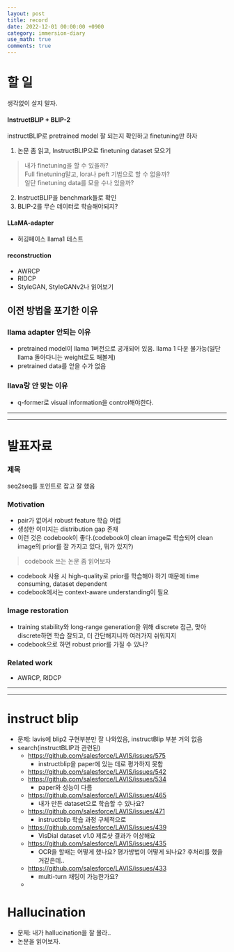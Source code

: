 ```yaml
---
layout: post
title: record
date: 2022-12-01 00:00:00 +0900
category: immersion-diary
use_math: true
comments: true
---
```


# 할 일 
생각없이 살지 말자.

####  InstructBLIP + BLIP-2 
instructBLIP로 pretrained model 잘 되는지 확인하고 finetuning만 하자
1. 논문 좀 읽고, InstructBLIP으로 finetuning dataset 모으기
> 내가 finetuning을 할 수 있을까?<br>
> Full finetuning말고, lora나 peft 기법으로 할 수 없을까?<br>
> 일단 finetuning data를 모을 수나 있을까?<br>
2. InstructBLIP을 benchmark들로 확인
3. BLIP-2를 무슨 데이터로 학습해야되지?

#### LLaMA-adapter

- 허깅페이스 llama1 테스트

#### reconstruction
- AWRCP
- RIDCP
- StyleGAN, StyleGANv2나 읽어보기

## 이전 방법을 포기한 이유

### llama adapter 안되는 이유
- pretrained model이 llama 1버전으로 공개되어 있음. llama 1 다운 불가능(일단 llama 돌아다니는 weight로도 해볼게)
- pretrained data를 얻을 수가 없음

### llava랑 안 맞는 이유
- q-former로 visual information을 control해야한다.

---
---

# 발표자료 

### 제목
seq2seq를 포인트로 잡고 잘 했음

### Motivation
- pair가 없어서 robust feature 학습 어렵
- 생성한 이미지는 distribution gap 존재
- 이런 것은 codebook이 좋다.(codebook이 clean image로 학습되어 clean image의 prior를 잘 가지고 있다, 뭐가 있지?)
> codebook 쓰는 논문 좀 읽어보자
- codebook 사용 시 high-quality로 prior를 학습해야 하기 때문에 time consuming, dataset dependent
- codebook에서는 context-aware understanding이 필요

### Image restoration
- training stability와 long-range generation을 위해 discrete 접근, 맞아 discrete하면 학습 잘되고, 더 간단해지니까 여러가지 쉬워지지
- codebook으로 하면 robust prior를 가질 수 있나?

### Related work
- AWRCP, RIDCP

---
---

# instruct blip

- 문제: lavis에 blip2 구현부분만 잘 나와있음, instructBlip 부분 거의 없음
- search(instructBLIP과 관련된)
  - https://github.com/salesforce/LAVIS/issues/575
    - instructblip을 paper에 있는 데로 평가하지 못함
  - https://github.com/salesforce/LAVIS/issues/542
  - https://github.com/salesforce/LAVIS/issues/534
    - paper와 성능이 다름
  - https://github.com/salesforce/LAVIS/issues/465
    - 내가 만든 dataset으로 학습할 수 있나요?
  - https://github.com/salesforce/LAVIS/issues/471
    - instructblip 학습 과정 구체적으로
  - https://github.com/salesforce/LAVIS/issues/439
    - VisDial dataset v1.0 제로샷 결과가 이상해요
  - https://github.com/salesforce/LAVIS/issues/435
    - OCR을 할때는 어떻게 했나요? 평가방법이 어떻게 되나요? 후처리를 했을거같은데..
  - https://github.com/salesforce/LAVIS/issues/433
    - multi-turn 채팅이 가능한가요?
  - 

# Hallucination

- 문제: 내가 hallucination을 잘 몰라..
- 논문을 읽어보자.